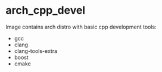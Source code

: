 # arch_cpp_devel

Image contains arch distro with basic cpp development tools:

* gcc
* clang
* clang-tools-extra
* boost
* cmake
